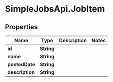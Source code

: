 # SimpleJobsApi.JobItem

## Properties
Name | Type | Description | Notes
------------ | ------------- | ------------- | -------------
**id** | **String** |  | 
**name** | **String** |  | 
**postedDate** | **String** |  | 
**description** | **String** |  | 


